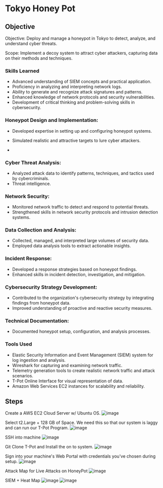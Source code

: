 # Tokyo Honey Pot

## Objective

Objective: Deploy and manage a honeypot in Tokyo to detect, analyze, and understand cyber threats.

Scope: Implement a decoy system to attract cyber attackers, capturing data on their methods and techniques.

### Skills Learned

- Advanced understanding of SIEM concepts and practical application.
- Proficiency in analyzing and interpreting network logs.
- Ability to generate and recognize attack signatures and patterns.
- Enhanced knowledge of network protocols and security vulnerabilities.
- Development of critical thinking and problem-solving skills in cybersecurity.

### Honeypot Design and Implementation:

- Developed expertise in setting up and configuring honeypot systems.
- Simulated realistic and attractive targets to lure cyber attackers.

- 
### Cyber Threat Analysis:

- Analyzed attack data to identify patterns, techniques, and tactics used by cybercriminals.
- Threat intelligence.
  
### Network Security:

- Monitored network traffic to detect and respond to potential threats.
- Strengthened skills in network security protocols and intrusion detection systems.

### Data Collection and Analysis:

- Collected, managed, and interpreted large volumes of security data.
- Employed data analysis tools to extract actionable insights.

### Incident Response:

- Developed a response strategies based on honeypot findings.
- Enhanced skills in incident detection, investigation, and mitigation.

### Cybersecurity Strategy Development:

- Contributed to the organization's cybersecurity strategy by integrating findings from honeypot data.
- Improved understanding of proactive and reactive security measures.

### Technical Documentation:

- Documented honeypot setup, configuration, and analysis processes.

### Tools Used

- Elastic Security Information and Event Management (SIEM) system for log ingestion and analysis.
- Wireshark for capturing and examining network traffic.
- Telemetry generation tools to create realistic network traffic and attack scenarios.
- T-Pot Online Interface for visual representation of data.
- Amazon Web Services EC2 instances for scalability and reliability.

## Steps

Create a AWS EC2 Cloud Server w/ Ubuntu OS.
![image](https://github.com/NotArtwork/TokyoHoneyPot/assets/105832230/4d4a5360-89c3-43b9-8694-ed47ac75b6ec)

Select t2.Large + 128 GB of Space. We need this so that our system is laggy and can run our T-Pot Program.
![image](https://github.com/NotArtwork/TokyoHoneyPot/assets/105832230/494a9b7c-6146-43f7-ac0f-3aa98651d071)

SSH into machine
![image](https://github.com/NotArtwork/TokyoHoneyPot/assets/105832230/96f8be44-23b6-4345-b735-719d7f88fedd)

Git Clone T-Pot and Install the on to system.
![image](https://github.com/NotArtwork/TokyoHoneyPot/assets/105832230/ef1de388-5185-4564-a769-2980a86980dd)

Sign into your machine's Web Portal with credentials you've chosen during setup. 
![image](https://github.com/NotArtwork/TokyoHoneyPot/assets/105832230/c62a41a2-a855-42e5-bece-64ed0044a2b3)

Attack Map for Live Attacks on HoneyPot
![image](https://github.com/NotArtwork/TokyoHoneyPot/assets/105832230/50facd35-ccf6-42bf-9cc5-5d6e84ac6dd5)

SIEM + Heat Map
![image](https://github.com/NotArtwork/TokyoHoneyPot/assets/105832230/4c78c9f9-2fd0-4305-a1ce-707249b51267)
![image](https://github.com/NotArtwork/TokyoHoneyPot/assets/105832230/d9d4e165-548d-4147-b2fc-67999dc7b5d9)




